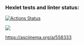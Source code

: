 ### Hexlet tests and linter status:
[![Actions Status](https://github.com/daria-savicheva/frontend-project-44/workflows/hexlet-check/badge.svg)](https://github.com/daria-savicheva/frontend-project-44/actions)

<a href="https://codeclimate.com/github/Daria-Savicheva/frontend-project-44/maintainability"><img src="https://api.codeclimate.com/v1/badges/baeca1e2466c0bbc9efa/maintainability" /></a>

https://asciinema.org/a/558333